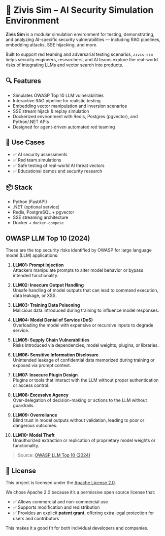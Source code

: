 # 🧪 Zivis Sim – AI Security Simulation Environment

**Zivis Sim** is a modular simulation environment for testing, demonstrating, and analyzing AI-specific security vulnerabilities — including RAG pipelines, embedding attacks, SSE hijacking, and more.

Built to support red teaming and adversarial testing scenarios, `zivis-sim` helps security engineers, researchers, and AI teams explore the real-world risks of integrating LLMs and vector search into products.

## 🔍 Features

- Simulates OWASP Top 10 LLM vulnerabilities
- Interactive RAG pipeline for realistic testing
- Embedding vector manipulation and inversion scenarios
- SSE stream hijack & replay simulation
- Dockerized environment with Redis, Postgres (pgvector), and Python/.NET APIs
- Designed for agent-driven automated red teaming

## 🚀 Use Cases

- ✅ AI security assessments
- ✅ Red team simulations
- ✅ Safe testing of real-world AI threat vectors
- ✅ Educational demos and security research

## 📦 Stack

- Python (FastAPI)
- .NET (optional service)
- Redis, PostgreSQL + pgvector
- SSE streaming architecture
- Docker + `docker-compose`

## OWASP LLM Top 10 (2024)

These are the top security risks identified by OWASP for large language model (LLM) applications:

1. **LLM01: Prompt Injection**  
   Attackers manipulate prompts to alter model behavior or bypass intended functionality.

2. **LLM02: Insecure Output Handling**  
   Unsafe handling of model outputs that can lead to command execution, data leakage, or XSS.

3. **LLM03: Training Data Poisoning**  
   Malicious data introduced during training to influence model responses.

4. **LLM04: Model Denial of Service (DoS)**  
   Overloading the model with expensive or recursive inputs to degrade service.

5. **LLM05: Supply Chain Vulnerabilities**  
   Risks introduced via dependencies, model weights, plugins, or libraries.

6. **LLM06: Sensitive Information Disclosure**  
   Unintended leakage of confidential data memorized during training or exposed via prompt context.

7. **LLM07: Insecure Plugin Design**  
   Plugins or tools that interact with the LLM without proper authentication or access control.

8. **LLM08: Excessive Agency**  
   Over-delegation of decision-making or actions to the LLM without guardrails.

9. **LLM09: Overreliance**  
   Blind trust in model outputs without validation, leading to poor or dangerous outcomes.

10. **LLM10: Model Theft**  
   Unauthorized extraction or replication of proprietary model weights or functionality.

> Source: [OWASP LLM Top 10 (2024)](https://owasp.org/www-project-top-10-for-large-language-model-applications/)


## 📄 License

This project is licensed under the [Apache License 2.0](https://www.apache.org/licenses/LICENSE-2.0).

We chose Apache 2.0 because it’s a permissive open source license that:
- ✅ Allows commercial and non-commercial use
- ✅ Supports modification and redistribution
- ✅ Provides an explicit **patent grant**, offering extra legal protection for users and contributors

This makes it a good fit for both individual developers and companies.
